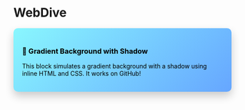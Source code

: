# WebDive

<div style="background: linear-gradient(135deg, #89f7fe, #66a6ff); padding: 20px; border-radius: 10px; box-shadow: 0 10px 20px rgba(0, 0, 0, 0.2); color: #000;">

### 🌈 Gradient Background with Shadow

This block simulates a gradient background with a shadow using inline HTML and CSS. It works on GitHub!

</div>
